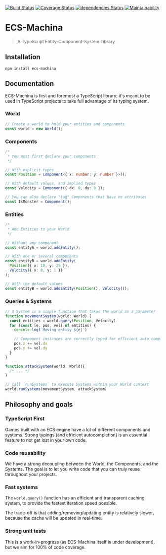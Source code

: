 [![Build Status](https://travis-ci.com/scambier/ecs-machina.svg?branch=master)](https://travis-ci.com/scambier/ecs-machina)
[![Coverage Status](https://coveralls.io/repos/github/scambier/ecs-machina/badge.svg?branch=master)](https://coveralls.io/github/scambier/ecs-machina?branch=master)
[![dependencies Status](https://david-dm.org/scambier/ecs-machina/status.svg)](https://david-dm.org/scambier/ecs-machina)
[![Maintainability](https://api.codeclimate.com/v1/badges/f9de2e47eb25a55a1503/maintainability)](https://codeclimate.com/github/scambier/ecs-machina/maintainability)

# ECS-Machina

> A TypeScript Entity-Component-System Library

## Installation

`npm install ecs-machina`

## Documentation

ECS-Machina is first and foremost a TypeScript library; it's meant to be used in TypeScript projects to take full advantage of its typing system.

### World

```ts
// Create a world to hold your entities and components
const world = new World();
```

### Components

```ts
/*
 * You must first declare your Components
 */

// With explicit types
const Position = Component<{ x: number; y: number }>();

// With default values, and implied types
const Velocity = Component({ dx: 0, dy: 0 }); 

// You can also declare "tag" Components that have no attributes
const IsMonster = Component(); 
```

### Entities

```ts
/*
 * Add Entities to your World
 */

// Without any component
const entityA = world.addEntity();

// With one or several components
const entityB = world.addEntity(
  Position({ x: 10, y: 25 }),
  Velocity({ x: 0, y: 1 })
);

// With the default values
const entityB = world.addEntity(Position(), Velocity());
```

### Queries & Systems

```ts
// A System is a simple function that takes the world as a parameter
function movementSystem(world: World) {
  const entities = world.query(Position, Velocity)
  for (const [e, pos, vel] of entities) {
    console.log(`Moving entity ${e}`)

    // Component instances are correctly typed for efficient auto-completion
    pos.x += vel.dx 
    pos.y += vel.dy
  }
}

function attackSystem(world: World){
  /* ... */
}

// Call `runSystems` to execute Systems within your World context
world.runSystems(movementSystem, attackSystem)
```

## Philosophy and goals

### TypeScript First

Games built with an ECS engine have a lot of different components and systems. Strong typings (and efficient autocompletion) is an essential feature to not get lost in your own code.

### Code reusability

We have a strong decoupling between the World, the Components, and the Systems. The goal is to let you write code that you can truly reuse throughout your projects.

### Fast systems

The `world.query()` function has an efficient and transparent caching system, to provide the fastest iteration speed possible.

The trade-off is that adding/removing/updating entity is relatively slower, because the cache will be updated in real-time.

### Strong unit tests

This is a work-in-progress (as ECS-Machina itself is under development), but we aim for 100% of code coverage.